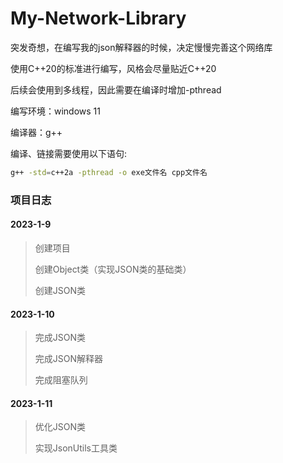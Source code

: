 # My-Network-Library

突发奇想，在编写我的json解释器的时候，决定慢慢完善这个网络库

使用C++20的标准进行编写，风格会尽量贴近C++20

后续会使用到多线程，因此需要在编译时增加-pthread

编写环境：windows 11

编译器：g++

编译、链接需要使用以下语句: 

```bash
g++ -std=c++2a -pthread -o exe文件名 cpp文件名
```

### 项目日志

#### 2023-1-9

> 创建项目
> 
> 创建Object类（实现JSON类的基础类）
> 
> 创建JSON类
> 

#### 2023-1-10

> 完成JSON类
> 
> 完成JSON解释器
> 
> 完成阻塞队列

#### 2023-1-11

> 优化JSON类
> 
> 实现JsonUtils工具类

